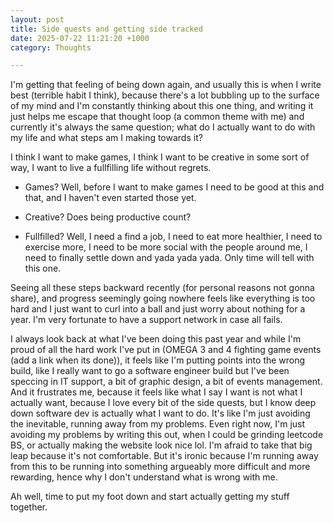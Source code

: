 ```yaml
---
layout: post
title: Side quests and getting side tracked
date: 2025-07-22 11:21:20 +1000
category: Thoughts

---
```


I'm getting that feeling of being down again, and usually this is when I write best (terrible habit I think), because there's a lot bubbling up to the surface of my mind and I'm constantly thinking about this one thing, and writing it just helps me escape that thought loop (a common theme with me) and currently it's always the same question; what do I actually want to do with my life and what steps am I making towards it? 

I think I want to make games, I think I want to be creative in some sort of way, I want to live a fullfilling life without regrets. 

- Games? Well, before I want to make games I need to be good at this and that, and I haven't even started those yet.

- Creative? Does being productive count? 

- Fullfilled? Well, I need a find a job, I need to eat more healthier, I need to exercise more, I need to be more social with the people around me, I need to finally settle down and yada yada yada. Only time will tell with this one.

Seeing all these steps backward recently (for personal reasons not gonna share), and progress seemingly going nowhere feels like everything is too hard and I just want to curl into a ball and just worry about nothing for a year. I'm very fortunate to have a support network in case all fails. 

I always look back at what I've been doing this past year and while I'm proud of all the hard work I've put in (OMEGA 3 and 4 fighting game events (add a link when its done)), it feels like I'm putting points into the wrong build, like I really want to go a software engineer build but I've been speccing in IT support, a bit of graphic design, a bit of events management. And it frustrates me, because it feels like what I say I want is not what I actually want, because I love every bit of the side quests, but I know deep down software dev is actually what I want to do. It's like I'm just avoiding the inevitable, running away from my problems. Even right now, I'm just avoiding my problems by writing this out, when I could be grinding leetcode BS, or actually making the website look nice lol. I'm afraid to take that big leap because it's not comfortable. But it's ironic because I'm running away from this to be running into something argueably more difficult and more rewarding, hence why I don't understand what is wrong with me.

Ah well, time to put my foot down and start actually getting my stuff together. 
